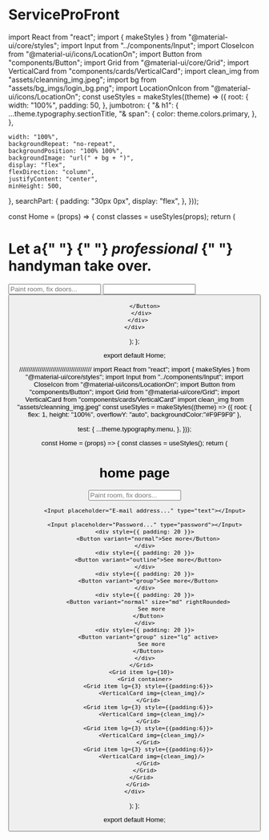 # ServiceProFront

import React from "react";
import { makeStyles } from "@material-ui/core/styles";
import Input from "../components/Input";
import CloseIcon from "@material-ui/icons/LocationOn";
import Button from "components/Button";
import Grid from "@material-ui/core/Grid";
import VerticalCard from "components/cards/VerticalCard";
import clean_img from "assets/cleanning_img.jpeg";
import bg from "assets/bg_imgs/login_bg.png";
import LocationOnIcon from "@material-ui/icons/LocationOn";
const useStyles = makeStyles((theme) => ({
  root: {
    width: "100%",
    padding: 50,
  },
  jumbotron: {
    "& h1": {
      ...theme.typography.sectionTitle,
      "& span": {
        color: theme.colors.primary,
      },
    },

    width: "100%",
    backgroundRepeat: "no-repeat",
    backgroundPosition: "100% 100%",
    backgroundImage: "url(" + bg + ")",
    display: "flex",
    flexDirection: "column",
    justifyContent: "center",
    minHeight: 500,
  },
  searchPart: {
    padding: "30px 0px",
    display: "flex",
  },
}));

const Home = (props) => {
  const classes = useStyles(props);
  return (
    <div className={classes.root}>
      <div className={classes.jumbotron}>
        <h1>
          Let a{" "}
          <span>
            {" "}
            <i>professional</i>
          </span>{" "}
          <br /> handyman take over.
        </h1>
        <div className={classes.searchPart}>
      <Input
            placeholder="Paint room, fix doors..."
            type="text"
            styleType="leftRounded"
          >
            <CloseIcon></CloseIcon>
          </Input>
          <Input styleType="leftRounded">
            <LocationOnIcon />
          </Input>
          <Button>
            
          </Button>
        </div>
      </div>
    </div>
  );
};

export default Home;


///////////////////////////////////////
import React from "react";
import { makeStyles } from "@material-ui/core/styles";
import Input from "../components/Input";
import CloseIcon from "@material-ui/icons/LocationOn";
import Button from "components/Button";
import Grid from "@material-ui/core/Grid";
import VerticalCard from "components/cards/VerticalCard"
import clean_img from "assets/cleanning_img.jpeg"
const useStyles = makeStyles((theme) => ({
  root: {
    flex: 1,
    height: "100%",
    overflowY: "auto",
    backgroundColor:"#F9F9F9"
  },

  test: {
    ...theme.typography.menu,
  },
}));

const Home = (props) => {
  const classes = useStyles();
  return (
    <div className={classes.root}>
      <h1 className={classes.test}>home page</h1>
      <Grid container>
        <Grid item lg={2}>
          <Input
            placeholder="Paint room, fix doors..."
            type="text"
            styleType="leftRounded"
          >
            <CloseIcon></CloseIcon>
          </Input>

          <Input placeholder="E-mail address..." type="text"></Input>

          <Input placeholder="Password..." type="password"></Input>
          <div style={{ padding: 20 }}>
            <Button variant="normal">See more</Button>
          </div>
          <div style={{ padding: 20 }}>
            <Button variant="outline">See more</Button>
          </div>
          <div style={{ padding: 20 }}>
            <Button variant="group">See more</Button>
          </div>
          <div style={{ padding: 20 }}>
            <Button variant="normal" size="md" rightRounded>
              See more
            </Button>
          </div>
          <div style={{ padding: 20 }}>
            <Button variant="group" size="lg" active>
              See more
            </Button>
          </div>
        </Grid>
        <Grid item lg={10}>
          <Grid container>
            <Grid item lg={3} style={{padding:6}}>
              <VerticalCard img={clean_img}/>
            </Grid>
            <Grid item lg={3} style={{padding:6}}>
              <VerticalCard img={clean_img}/>
            </Grid>
            <Grid item lg={3} style={{padding:6}}>
              <VerticalCard img={clean_img}/>
            </Grid>
            <Grid item lg={3} style={{padding:6}}>
              <VerticalCard img={clean_img}/>
            </Grid>
          </Grid>
        </Grid>
      </Grid>
    </div>
  );
};

export default Home;
